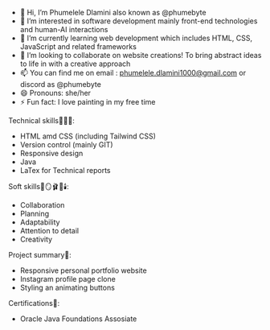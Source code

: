 - 👋 Hi, I’m Phumelele Dlamini also known as @phumebyte
- 👀 I’m interested in software development mainly front-end technologies and human-AI interactions
- 🌱 I’m currently learning web development which includes HTML, CSS, JavaScript and related frameworks
- 💞️ I’m looking to collaborate on website creations! To bring abstract ideas to life in with a creative approach
- 📫 You can find me on email : phumelele.dlamini1000@gmail.com or discord as @phumebyte
- 😄 Pronouns: she/her
- ⚡ Fun fact: I love painting in my free time

Technical skills👩🏻‍💻:
- HTML amd CSS (including Tailwind CSS)
- Version control (mainly GIT)
- Responsive design
- Java
- LaTex for Technical reports

Soft skills🎀🪞🩰🦢🕯️:
- Collaboration
- Planning
- Adaptability
- Attention to detail
- Creativity

Project summary🚀:
- Responsive personal portfolio website
- Instagram profile page clone
- Styling an animating buttons

Certifications🏅:
- Oracle Java Foundations Assosiate

